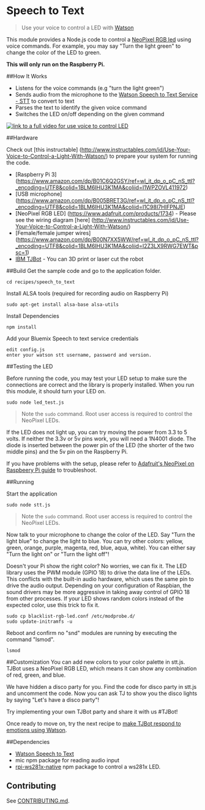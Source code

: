 # Speech to Text
> Use your voice to control a LED with [Watson](https://www.ibm.com/watson/developercloud/speech-to-text.html)

This module provides a Node.js code to control a [NeoPixel RGB led](https://www.adafruit.com/product/1938) using voice commands. For example, you may say "Turn the light green" to change the color of the LED to green.

**This will only run on the Raspberry Pi.**

##How It Works
- Listens for the voice commands (e.g "turn the light green")
- Sends audio from the microphone to the [Watson Speech to Text Service - STT](https://www.ibm.com/watson/developercloud/speech-to-text.html) to convert to text
- Parses the text to identify the given voice command
- Switches the LED on/off depending on the given command

[![link to a full video for use voice to control LED](https://img.youtube.com/vi/zfxXvW0HfoA/0.jpg)](https://www.youtube.com/watch?v=zfxXvW0HfoA)

##Hardware

Check out [this instructable] (http://www.instructables.com/id/Use-Your-Voice-to-Control-a-Light-With-Watson/) to prepare your system for running the code.

- [Raspberry Pi 3] (https://www.amazon.com/dp/B01C6Q2GSY/ref=wl_it_dp_o_pC_nS_ttl?_encoding=UTF8&colid=1BLM6IHU3K1MA&coliid=I1WPZOVL411972)
- [USB microphone] (https://www.amazon.com/dp/B005BRET3G/ref=wl_it_dp_o_pC_nS_ttl?_encoding=UTF8&colid=1BLM6IHU3K1MA&coliid=I1C98I7HIFPNJE)
- [NeoPixel RGB LED] (https://www.adafruit.com/products/1734) - Please see the wiring diagram [here] (http://www.instructables.com/id/Use-Your-Voice-to-Control-a-Light-With-Watson/)
- [Female/female jumper wires] (https://www.amazon.com/dp/B00N7XX5WW/ref=wl_it_dp_o_pC_nS_ttl?_encoding=UTF8&colid=1BLM6IHU3K1MA&coliid=I2Z3LX9RWG7EWT&psc=1)
- [IBM TJBot](http://ibm.biz/mytjbot) - You can 3D print or laser cut the robot

##Build
Get the sample code and go to the application folder.
    
    cd recipes/speech_to_text

Install ALSA tools (required for recording audio on Raspberry Pi)

    sudo apt-get install alsa-base alsa-utils

Install Dependencies

    npm install

Add your Bluemix Speech to text service credentials

    edit config.js
    enter your watson stt username, password and version.

##Testing the LED

Before running the code, you may test your LED setup to make sure the connections are correct and the library is properly installed. When you run this module, it should turn your LED on.

    sudo node led_test.js

> Note the `sudo` command. Root user access is required to control the NeoPixel LEDs.

If the LED does not light up, you can try moving the power from 3.3 to 5 volts.  If neither the 3.3v or 5v pins work, you will need a 1N4001 diode.  The diode is inserted between the power pin of the LED (the shorter of the two middle pins) and the 5v pin on the Raspberry Pi.

If you have problems with the setup, please refer to [Adafruit's NeoPixel on Raspbeery Pi guide](https://learn.adafruit.com/neopixels-on-raspberry-pi/overview) to troubleshoot.

##Running

Start the application

    sudo node stt.js   

> Note the `sudo` command. Root user access is required to control the NeoPixel LEDs.

Now talk to your microphone to change the color of the LED. 
Say  "Turn the light blue" to change the light to blue. You can try other colors: yellow, green, orange, purple, magenta, red, blue, aqua, white). You can either say "Turn the light on" or "Turn the light off"!

Doesn't your Pi show the right color? No worries, we can fix it.
The LED library uses the PWM module (GPIO 18) to drive the data line of the LEDs. This conflicts with the built-in audio hardware, which uses the same pin to drive the audio output. Depending on your configuration of Raspbian, the sound drivers may be more aggressive in taking away control of GPIO 18 from other processes. If your LED shows random colors instead of the expected color, use this trick to fix it.

    sudo cp blacklist-rgb-led.conf /etc/modprobe.d/
    sudo update-initramfs -u

Reboot and confirm no "snd" modules are running by executing the command "lsmod".

    lsmod    

##Customization
You can add new colors to your color palette in stt.js. TJBot uses a NeoPixel RGB LED, which means it can show any combination of red, green, and blue. 

We have hidden a disco party for you. Find the code for disco party in stt.js and uncomment the code. Now you can ask TJ to show you the disco lights by saying "Let's have a disco party"!

Try implementing your own TJBot party and share it with us #TJBot! 

Once ready to move on, try the next recipe to [make TJBot respond to emotions using Watson](../sentiment_analysis).

##Dependencies

- [Watson Speech to Text](https://www.ibm.com/watson/developercloud/speech-to-text.html)
- mic npm package for reading audio input
- [rpi-ws281x-native](https://github.com/beyondscreen/node-rpi-ws281x-native) npm package to control a ws281x LED.

## Contributing
See [CONTRIBUTING.md](../../CONTRIBUTING.md).

